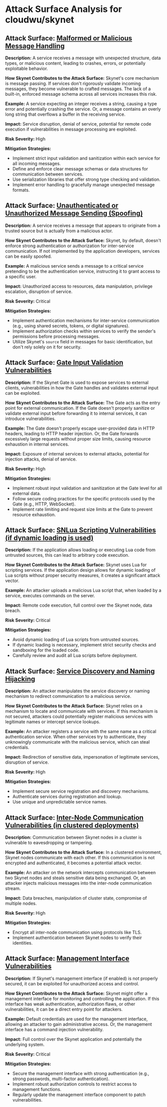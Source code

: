 # Attack Surface Analysis for cloudwu/skynet

## Attack Surface: [Malformed or Malicious Message Handling](./attack_surfaces/malformed_or_malicious_message_handling.md)

**Description:** A service receives a message with unexpected structure, data types, or malicious content, leading to crashes, errors, or potentially exploitable behavior.

**How Skynet Contributes to the Attack Surface:** Skynet's core mechanism is message passing. If services don't rigorously validate incoming messages, they become vulnerable to crafted messages. The lack of a built-in, enforced message schema across all services increases this risk.

**Example:** A service expecting an integer receives a string, causing a type error and potentially crashing the service. Or, a message contains an overly long string that overflows a buffer in the receiving service.

**Impact:** Service disruption, denial of service, potential for remote code execution if vulnerabilities in message processing are exploited.

**Risk Severity:** High

**Mitigation Strategies:**
* Implement strict input validation and sanitization within each service for all incoming messages.
* Define and enforce clear message schemas or data structures for communication between services.
* Use serialization libraries that offer strong type checking and validation.
* Implement error handling to gracefully manage unexpected message formats.

## Attack Surface: [Unauthenticated or Unauthorized Message Sending (Spoofing)](./attack_surfaces/unauthenticated_or_unauthorized_message_sending__spoofing_.md)

**Description:** A service receives a message that appears to originate from a trusted source but is actually from a malicious actor.

**How Skynet Contributes to the Attack Surface:** Skynet, by default, doesn't enforce strong authentication or authorization for inter-service communication. If not implemented by the application developers, services can be easily spoofed.

**Example:** A malicious service sends a message to a critical service pretending to be the authentication service, instructing it to grant access to a specific user.

**Impact:** Unauthorized access to resources, data manipulation, privilege escalation, disruption of service.

**Risk Severity:** Critical

**Mitigation Strategies:**
* Implement authentication mechanisms for inter-service communication (e.g., using shared secrets, tokens, or digital signatures).
* Implement authorization checks within services to verify the sender's permissions before processing messages.
* Utilize Skynet's `source` field in messages for basic identification, but don't rely solely on it for security.

## Attack Surface: [Gate Input Validation Vulnerabilities](./attack_surfaces/gate_input_validation_vulnerabilities.md)

**Description:** If the Skynet Gate is used to expose services to external clients, vulnerabilities in how the Gate handles and validates external input can be exploited.

**How Skynet Contributes to the Attack Surface:** The Gate acts as the entry point for external communication. If the Gate doesn't properly sanitize or validate external input before forwarding it to internal services, it can introduce vulnerabilities.

**Example:** The Gate doesn't properly escape user-provided data in HTTP headers, leading to HTTP header injection. Or, the Gate forwards excessively large requests without proper size limits, causing resource exhaustion in internal services.

**Impact:** Exposure of internal services to external attacks, potential for injection attacks, denial of service.

**Risk Severity:** High

**Mitigation Strategies:**
* Implement robust input validation and sanitization at the Gate level for all external data.
* Follow secure coding practices for the specific protocols used by the Gate (e.g., HTTP, WebSocket).
* Implement rate limiting and request size limits at the Gate to prevent resource exhaustion.

## Attack Surface: [SNLua Scripting Vulnerabilities (if dynamic loading is used)](./attack_surfaces/snlua_scripting_vulnerabilities__if_dynamic_loading_is_used_.md)

**Description:** If the application allows loading or executing Lua code from untrusted sources, this can lead to arbitrary code execution.

**How Skynet Contributes to the Attack Surface:** Skynet uses Lua for scripting services. If the application design allows for dynamic loading of Lua scripts without proper security measures, it creates a significant attack vector.

**Example:** An attacker uploads a malicious Lua script that, when loaded by a service, executes commands on the server.

**Impact:** Remote code execution, full control over the Skynet node, data breach.

**Risk Severity:** Critical

**Mitigation Strategies:**
* Avoid dynamic loading of Lua scripts from untrusted sources.
* If dynamic loading is necessary, implement strict security checks and sandboxing for the loaded code.
* Carefully review and audit all Lua scripts before deployment.

## Attack Surface: [Service Discovery and Naming Hijacking](./attack_surfaces/service_discovery_and_naming_hijacking.md)

**Description:** An attacker manipulates the service discovery or naming mechanism to redirect communication to a malicious service.

**How Skynet Contributes to the Attack Surface:** Skynet relies on a mechanism to locate and communicate with services. If this mechanism is not secured, attackers could potentially register malicious services with legitimate names or intercept service lookups.

**Example:** An attacker registers a service with the same name as a critical authentication service. When other services try to authenticate, they unknowingly communicate with the malicious service, which can steal credentials.

**Impact:** Redirection of sensitive data, impersonation of legitimate services, disruption of service.

**Risk Severity:** High

**Mitigation Strategies:**
* Implement secure service registration and discovery mechanisms.
* Authenticate services during registration and lookup.
* Use unique and unpredictable service names.

## Attack Surface: [Inter-Node Communication Vulnerabilities (in clustered deployments)](./attack_surfaces/inter-node_communication_vulnerabilities__in_clustered_deployments_.md)

**Description:** Communication between Skynet nodes in a cluster is vulnerable to eavesdropping or tampering.

**How Skynet Contributes to the Attack Surface:** In a clustered environment, Skynet nodes communicate with each other. If this communication is not encrypted and authenticated, it becomes a potential attack vector.

**Example:** An attacker on the network intercepts communication between two Skynet nodes and steals sensitive data being exchanged. Or, an attacker injects malicious messages into the inter-node communication stream.

**Impact:** Data breaches, manipulation of cluster state, compromise of multiple nodes.

**Risk Severity:** High

**Mitigation Strategies:**
* Encrypt all inter-node communication using protocols like TLS.
* Implement authentication between Skynet nodes to verify their identities.

## Attack Surface: [Management Interface Vulnerabilities](./attack_surfaces/management_interface_vulnerabilities.md)

**Description:** If Skynet's management interface (if enabled) is not properly secured, it can be exploited for unauthorized access and control.

**How Skynet Contributes to the Attack Surface:** Skynet might offer a management interface for monitoring and controlling the application. If this interface has weak authentication, authorization flaws, or other vulnerabilities, it can be a direct entry point for attackers.

**Example:** Default credentials are used for the management interface, allowing an attacker to gain administrative access. Or, the management interface has a command injection vulnerability.

**Impact:** Full control over the Skynet application and potentially the underlying system.

**Risk Severity:** Critical

**Mitigation Strategies:**
* Secure the management interface with strong authentication (e.g., strong passwords, multi-factor authentication).
* Implement robust authorization controls to restrict access to management functions.
* Regularly update the management interface component to patch vulnerabilities.


